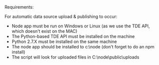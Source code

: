 Requirements: 

For automatic data source upload & publishing to occur:

- Node app must be run on Windows or Linux (as we use the TDE API, which doesn't exist on the MAC)
- The Python-based TDE API must be installed on the machine 
- Python 2.7.X must be installed on the same machine
- The node app should be installed to c:\node (don't forget to do an npm install)
- The script will look for uploaded files in C:\node\public\uploads

